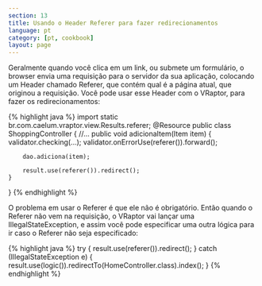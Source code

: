 ```yaml
---
section: 13
title: Usando o Header Referer para fazer redirecionamentos
language: pt
category: [pt, cookbook]
layout: page
---
```


Geralmente quando você clica em um link, ou submete um formulário, o browser envia uma requisição para o servidor da sua aplicação, colocando um Header chamado Referer, que contém qual é a página atual, que originou a requisição.
Você pode usar esse Header com o VRaptor, para fazer os redirecionamentos:

{% highlight java %}
import static br.com.caelum.vraptor.view.Results.referer;
@Resource
public class ShoppingController {
    //...
    public void adicionaItem(Item item) {
        validator.checking(...);
        validator.onErrorUse(referer()).forward();
        
        dao.adiciona(item);
        
        result.use(referer()).redirect();
    }
}
{% endhighlight %}

O problema em usar o Referer é que ele não é obrigatório. Então quando o Referer não vem na requisição, o VRaptor vai lançar uma IllegalStateException, e assim você pode especificar uma outra lógica para ir caso o Referer não seja especificado:

{% highlight java %}
try {
    result.use(referer()).redirect();
} catch (IllegalStateException e) {
    result.use(logic()).redirectTo(HomeController.class).index();
}
{% endhighlight %}
